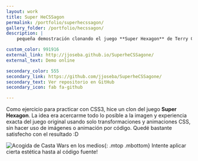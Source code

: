 ```yaml
---
layout: work
title: Super HeCSSagon
permalink: /portfolio/superhecssagon/
gallery_folder: /portfolio/hecssagon/
description: |
    pequeña demostración clonando el juego **Super Hexagon** de Terry Cavanagh realizada usando únicamente CSS3. Bueno, y un poco de javascript.

custom_color: 991916
external_link: http://jjoseba.github.io/SuperheCSSagone/
external_text: Demo online

secondary_color: 555
secondary_link: https://github.com/jjoseba/SuperheCSSagone/
secondary_text: Ver repositorio en GitHub
secondary_icon: fab fa-github

---
```


Como ejercicio para practicar con CSS3, hice un clon del juego **Super Hexagon**. La idea era acercarme todo lo posible a la imagen y experiencia exacta del juego original usando solo transformaciones y animaciones CSS, sin hacer uso de imágenes o animación por código. Quedé bastante satisfecho con el resultado :D

![Acogida de Casta Wars en los medios]({{site.baseurl}}/assets/img/static/hecssagon-code.jpg "Código Super HeCSSagon"){: .mtop .mbottom}
Intente aplicar cierta estética hasta al código fuente! 
